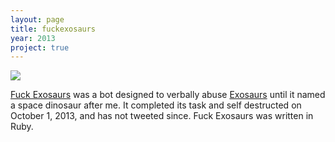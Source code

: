 ```yaml
---
layout: page
title: fuckexosaurs
year: 2013
project: true
--- 
```


![](screenshot.png)

[Fuck Exosaurs](https://twitter.com/fuckexosaurs) was a bot designed to verbally abuse [Exosaurs](https://twitter.com/Exosaurs) until it named a space dinosaur after me. It completed its task and self destructed on October 1, 2013, and has not tweeted since. Fuck Exosaurs was written in Ruby.